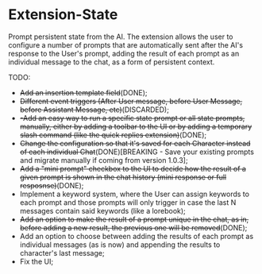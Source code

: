 # Extension-State
Prompt persistent state from the AI.
The extension allows the user to configure a number of prompts that are automatically sent after the AI's response to the User's prompt, adding the result of each prompt as an individual message to the chat, as a form of persistent context.

TODO:
 - ~~Add an insertion template field~~(DONE);
 - ~~Different event triggers (After User message, before User Message, before Assistant Message, etc)~~(DISCARDED);
 - ~~-Add an easy way to run a specific state prompt or all state prompts, manually, either by adding a toolbar to the UI or by adding a temporary slash command (like the quick replies extension)~~(DONE);
 - ~~Change the configuration so that it's saved for each Character instead of each individual Chat~~(DONE)[BREAKING - Save your existing prompts and migrate manually if coming from version 1.0.3];
 - ~~Add a "mini prompt" checkbox to the UI to decide how the result of a given prompt is shown in the chat history (mini response or full resposnse)~~(DONE);
 - Implement a keyword system, where the User can assign keywords to each prompt and those prompts will only trigger in case the last N messages contain said keywords (like a lorebook);
 - ~~Add an option to make the result of a prompt unique in the chat, as in, before adding a new result, the previous one will be removed~~(DONE);
 - Add an option to choose between adding the results of each prompt as individual messages (as is now) and appending the results to character's last message;
 - Fix the UI;